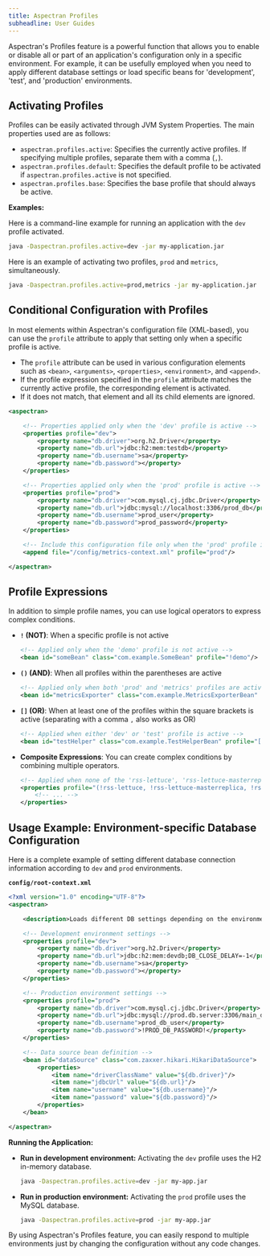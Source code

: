 ```yaml
---
title: Aspectran Profiles
subheadline: User Guides
---
```


Aspectran's Profiles feature is a powerful function that allows you to enable or disable all or part of an application's configuration only in a specific environment. For example, it can be usefully employed when you need to apply different database settings or load specific beans for 'development', 'test', and 'production' environments.

## Activating Profiles

Profiles can be easily activated through JVM System Properties. The main properties used are as follows:

- `aspectran.profiles.active`: Specifies the currently active profiles. If specifying multiple profiles, separate them with a comma (`,`).
- `aspectran.profiles.default`: Specifies the default profile to be activated if `aspectran.profiles.active` is not specified.
- `aspectran.profiles.base`: Specifies the base profile that should always be active.

**Examples:**

Here is a command-line example for running an application with the `dev` profile activated.

```bash
java -Daspectran.profiles.active=dev -jar my-application.jar
```

Here is an example of activating two profiles, `prod` and `metrics`, simultaneously.

```bash
java -Daspectran.profiles.active=prod,metrics -jar my-application.jar
```

## Conditional Configuration with Profiles

In most elements within Aspectran's configuration file (XML-based), you can use the `profile` attribute to apply that setting only when a specific profile is active.

- The `profile` attribute can be used in various configuration elements such as `<bean>`, `<arguments>`, `<properties>`, `<environment>`, and `<append>`.
- If the profile expression specified in the `profile` attribute matches the currently active profile, the corresponding element is activated.
- If it does not match, that element and all its child elements are ignored.

```xml
<aspectran>

    <!-- Properties applied only when the 'dev' profile is active -->
    <properties profile="dev">
        <property name="db.driver">org.h2.Driver</property>
        <property name="db.url">jdbc:h2:mem:testdb</property>
        <property name="db.username">sa</property>
        <property name="db.password"></property>
    </properties>

    <!-- Properties applied only when the 'prod' profile is active -->
    <properties profile="prod">
        <property name="db.driver">com.mysql.cj.jdbc.Driver</property>
        <property name="db.url">jdbc:mysql://localhost:3306/prod_db</property>
        <property name="db.username">prod_user</property>
        <property name="db.password">prod_password</property>
    </properties>

    <!-- Include this configuration file only when the 'prod' profile is active -->
    <append file="/config/metrics-context.xml" profile="prod"/>

</aspectran>
```

## Profile Expressions

In addition to simple profile names, you can use logical operators to express complex conditions.

- **`!` (NOT)**: When a specific profile is not active
  ```xml
  <!-- Applied only when the 'demo' profile is not active -->
  <bean id="someBean" class="com.example.SomeBean" profile="!demo"/>
  ```

- **`()` (AND)**: When all profiles within the parentheses are active
  ```xml
  <!-- Applied only when both 'prod' and 'metrics' profiles are active -->
  <bean id="metricsExporter" class="com.example.MetricsExporterBean" profile="(prod, metrics)"/>
  ```

- **`[]` (OR)**: When at least one of the profiles within the square brackets is active (separating with a comma `,` also works as OR)
  ```xml
  <!-- Applied when either 'dev' or 'test' profile is active -->
  <bean id="testHelper" class="com.example.TestHelperBean" profile="[dev, test]"/>
  ```

- **Composite Expressions**: You can create complex conditions by combining multiple operators.
  ```xml
  <!-- Applied when none of the 'rss-lettuce', 'rss-lettuce-masterreplica', 'rss-lettuce-cluster' profiles are active -->
  <properties profile="(!rss-lettuce, !rss-lettuce-masterreplica, !rss-lettuce-cluster)">
      <!-- ... -->
  </properties>
  ```

## Usage Example: Environment-specific Database Configuration

Here is a complete example of setting different database connection information according to `dev` and `prod` environments.

**`config/root-context.xml`**
```xml
<?xml version="1.0" encoding="UTF-8"?>
<aspectran>

    <description>Loads different DB settings depending on the environment.</description>

    <!-- Development environment settings -->
    <properties profile="dev">
        <property name="db.driver">org.h2.Driver</property>
        <property name="db.url">jdbc:h2:mem:devdb;DB_CLOSE_DELAY=-1</property>
        <property name="db.username">sa</property>
        <property name="db.password"></property>
    </properties>

    <!-- Production environment settings -->
    <properties profile="prod">
        <property name="db.driver">com.mysql.cj.jdbc.Driver</property>
        <property name="db.url">jdbc:mysql://prod.db.server:3306/main_db</property>
        <property name="db.username">prod_db_user</property>
        <property name="db.password">!PROD_DB_PASSWORD!</property>
    </properties>

    <!-- Data source bean definition -->
    <bean id="dataSource" class="com.zaxxer.hikari.HikariDataSource">
        <properties>
            <item name="driverClassName" value="${db.driver}"/>
            <item name="jdbcUrl" value="${db.url}"/>
            <item name="username" value="${db.username}"/>
            <item name="password" value="${db.password}"/>
        </properties>
    </bean>

</aspectran>
```

**Running the Application:**

- **Run in development environment:** Activating the `dev` profile uses the H2 in-memory database.
  ```bash
  java -Daspectran.profiles.active=dev -jar my-app.jar
  ```

- **Run in production environment:** Activating the `prod` profile uses the MySQL database.
  ```bash
  java -Daspectran.profiles.active=prod -jar my-app.jar
  ```

By using Aspectran's Profiles feature, you can easily respond to multiple environments just by changing the configuration without any code changes.
